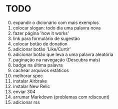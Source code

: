 # TODO
0. expandir o dicionário com mais exemplos
0. colocar slogan: todo dia uma palavra nova
0. fazer página 'how it works'
0. link para formulário de sugestão
0. colocar botão de donation
0. adicionar botão 'Like/Curtir'
0. adicionar botão que leva a uma palavra aleatória
1. paginação na navegação (Descubra mais)
1. badge na última palavra
1. cachear arquivos estáticos
1. melhorar spec
2. instalar Airbrake
2. instalar New Relic
3. enviar 304
3. arrumar Markdown (problemas com rdiscount)
3. adicionar rss
